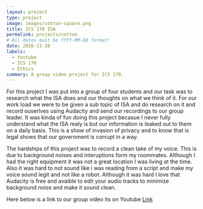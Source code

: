 ```yaml
---
layout: project
type: project
image: images/cotton-square.png
title: ICS 170 ISA
permalink: projects/cotton
# All dates must be YYYY-MM-DD format!
date: 2016-11-28
labels:
  - Youtube
  - ICS 170
  - Ethics
summary: A group video project for ICS 170.
---
```



For this project I was put into a group of four students and our task was to research what the ISA does and our thoughts on what we think of it. For our work load we were to be given a sub topic of ISA and do research on it and record ouserlves using Audacity and send our recordings to our group leader. It was kinda of fun doing this project becasue I never fully understand what the ISA realy is but our information is leaked out to them on a daily basis. This is a show of invasion of privacy and to know that is legal shows that our government is corrupt in a way. 

The hardships of this project was to record a clean take of my voice. This is due to background noises and interuptions form my roommates. Although I had the right equipment it was not a great location I was living at the time. Also it was hard to not sound like i was reading from a script and make my voice sound legit and not like a robot. Although it was hard I love that Audacity is free and avaible to edit your audio tracks to minimize background noise and make it sound clean. 

Here below is a link to our group video its on Youtube 
[Link](https://www.youtube.com/watch?v=gwrAP2KPJh0&list=LLtPjG5VOZEq5glokGJsuS1w&index=287&t=0s)

